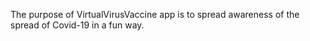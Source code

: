 The purpose of VirtualVirusVaccine app is to spread awareness of the spread of Covid-19 in a fun way.

